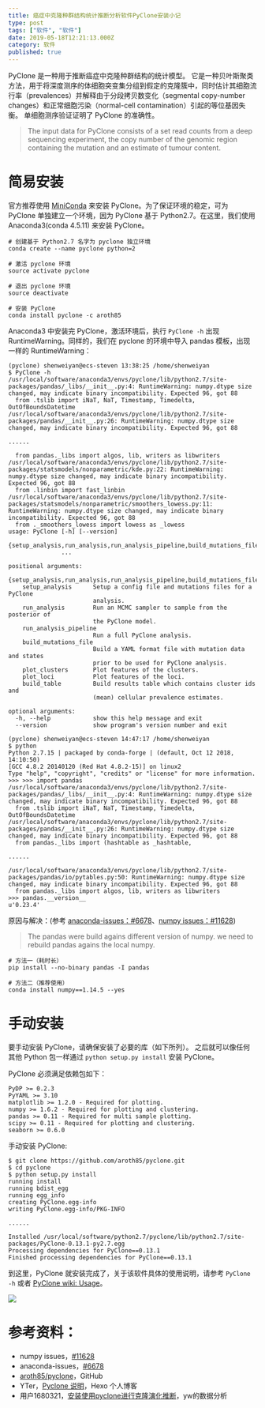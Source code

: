 ```yaml
---
title: 癌症中克隆种群结构统计推断分析软件PyClone安装小记
type: post
tags: ["软件", "软件"]
date: 2019-05-18T12:21:13.000Z
category: 软件
published: true
---
```


PyClone 是一种用于推断癌症中克隆种群结构的统计模型。 它是一种贝叶斯聚类方法，用于将深度测序的体细胞突变集分组到假定的克隆簇中，同时估计其细胞流行率（prevalences）并解释由于分段拷贝数变化（segmental copy-number changes）和正常细胞污染（normal-cell contamination）引起的等位基因失衡。 单细胞测序验证证明了 PyClone 的准确性。

> The input data for PyClone consists of a set read counts from a deep sequencing experiment, the copy number of the genomic region containing the mutation and an estimate of tumour content.


<a name="044c1f30"></a>
# 简易安装

官方推荐使用 [MiniConda](https://conda.io/miniconda.html) 来安装 PyClone。为了保证环境的稳定，可为 PyClone 单独建立一个环境，因为 PyClone 基于 Python2.7。在这里，我们使用 Anaconda3(conda 4.5.11) 来安装 PyClone。

```
# 创建基于 Python2.7 名字为 pyclone 独立环境
conda create --name pyclone python=2

# 激活 pyclone 环境
source activate pyclone

# 退出 pyclone 环境
source deactivate

# 安装 PyClone
conda install pyclone -c aroth85
```

Anaconda3 中安装完 PyClone，激活环境后，执行 `PyClone -h` 出现 RuntimeWarning。同样的，我们在 pyclone 的环境中导入 pandas 模板，出现一样的 RuntimeWarning：

```
(pyclone) shenweiyan@ecs-steven 13:38:25 /home/shenweiyan
$ PyClone -h
/usr/local/software/anaconda3/envs/pyclone/lib/python2.7/site-packages/pandas/_libs/__init__.py:4: RuntimeWarning: numpy.dtype size changed, may indicate binary incompatibility. Expected 96, got 88
  from .tslib import iNaT, NaT, Timestamp, Timedelta, OutOfBoundsDatetime
/usr/local/software/anaconda3/envs/pyclone/lib/python2.7/site-packages/pandas/__init__.py:26: RuntimeWarning: numpy.dtype size changed, may indicate binary incompatibility. Expected 96, got 88

......

  from pandas._libs import algos, lib, writers as libwriters
/usr/local/software/anaconda3/envs/pyclone/lib/python2.7/site-packages/statsmodels/nonparametric/kde.py:22: RuntimeWarning: numpy.dtype size changed, may indicate binary incompatibility. Expected 96, got 88
  from .linbin import fast_linbin
/usr/local/software/anaconda3/envs/pyclone/lib/python2.7/site-packages/statsmodels/nonparametric/smoothers_lowess.py:11: RuntimeWarning: numpy.dtype size changed, may indicate binary incompatibility. Expected 96, got 88
  from ._smoothers_lowess import lowess as _lowess
usage: PyClone [-h] [--version]
               {setup_analysis,run_analysis,run_analysis_pipeline,build_mutations_file,plot_clusters,plot_loci,build_table}
               ...

positional arguments:
  {setup_analysis,run_analysis,run_analysis_pipeline,build_mutations_file,plot_clusters,plot_loci,build_table}
    setup_analysis      Setup a config file and mutations files for a PyClone
                        analysis.
    run_analysis        Run an MCMC sampler to sample from the posterior of
                        the PyClone model.
    run_analysis_pipeline
                        Run a full PyClone analysis.
    build_mutations_file
                        Build a YAML format file with mutation data and states
                        prior to be used for PyClone analysis.
    plot_clusters       Plot features of the clusters.
    plot_loci           Plot features of the loci.
    build_table         Build results table which contains cluster ids and
                        (mean) cellular prevalence estimates.

optional arguments:
  -h, --help            show this help message and exit
  --version             show program's version number and exit

(pyclone) shenweiyan@ecs-steven 14:47:17 /home/shenweiyan
$ python
Python 2.7.15 | packaged by conda-forge | (default, Oct 12 2018, 14:10:50)
[GCC 4.8.2 20140120 (Red Hat 4.8.2-15)] on linux2
Type "help", "copyright", "credits" or "license" for more information.
>>> >>> import pandas
/usr/local/software/anaconda3/envs/pyclone/lib/python2.7/site-packages/pandas/_libs/__init__.py:4: RuntimeWarning: numpy.dtype size changed, may indicate binary incompatibility. Expected 96, got 88
  from .tslib import iNaT, NaT, Timestamp, Timedelta, OutOfBoundsDatetime
/usr/local/software/anaconda3/envs/pyclone/lib/python2.7/site-packages/pandas/__init__.py:26: RuntimeWarning: numpy.dtype size changed, may indicate binary incompatibility. Expected 96, got 88
  from pandas._libs import (hashtable as _hashtable,

......

/usr/local/software/anaconda3/envs/pyclone/lib/python2.7/site-packages/pandas/io/pytables.py:50: RuntimeWarning: numpy.dtype size changed, may indicate binary incompatibility. Expected 96, got 88
  from pandas._libs import algos, lib, writers as libwriters
>>> pandas.__version__
u'0.23.4'
```

原因与解决：(参考 [anaconda-issues：#6678](https://github.com/ContinuumIO/anaconda-issues/issues/6678)、[numpy issues：#11628](https://github.com/numpy/numpy/issues/11628))

> The pandas were build agains different version of numpy. we need to rebuild pandas agains the local numpy.


```
# 方法一（耗时长）
pip install --no-binary pandas -I pandas

# 方法二（推荐使用）
conda install numpy==1.14.5 --yes
```

<a name="9353dc3d"></a>
# 手动安装

要手动安装 PyClone，请确保安装了必要的库（如下所列）。 之后就可以像任何其他 Python 包一样通过 `python setup.py install` 安装 PyClone。

PyClone 必须满足依赖包如下：
```
PyDP >= 0.2.3
PyYAML >= 3.10
matplotlib >= 1.2.0 - Required for plotting.
numpy >= 1.6.2 - Required for plotting and clustering.
pandas >= 0.11 - Required for multi sample plotting.
scipy >= 0.11 - Required for plotting and clustering.
seaborn >= 0.6.0
```

手动安装 PyClone:
```
$ git clone https://github.com/aroth85/pyclone.git
$ cd pyclone
$ python setup.py install
running install
running bdist_egg
running egg_info
creating PyClone.egg-info
writing PyClone.egg-info/PKG-INFO

......

Installed /usr/local/software/python2.7/pyclone/lib/python2.7/site-packages/PyClone-0.13.1-py2.7.egg
Processing dependencies for PyClone==0.13.1
Finished processing dependencies for PyClone==0.13.1
```

到这里，PyClone 就安装完成了，关于该软件具体的使用说明，请参考 `PyClone -h` 或者 [PyClone wiki: Usage](https://bitbucket.org/aroth85/pyclone/wiki/Usage)。

![](https://qiniu.bioinit.com/yuque/0/2019/png/126032/1558182089125-8a67fdb5-0cc3-4d03-9ac0-d75f4ff552d7.png#align=left&display=inline&height=379&originHeight=379&originWidth=916&size=0&status=done&width=916)


<a name="SWkQa"></a>
# 参考资料：

- numpy issues，[#11628](https://github.com/numpy/numpy/issues/11628)
- anaconda-issues，[#6678](https://github.com/ContinuumIO/anaconda-issues/issues/6678)
- [aroth85/pyclone](https://github.com/aroth85/pyclone)，GitHub
- YTer，[Pyclone 说明](https://yantinger.com/2018/01/24/pyclone%E8%AF%B4%E6%98%8E/index.html?d=1541053376887)，Hexo 个人博客
- 用户1680321，[安装使用pyclone进行克隆演化推断](https://cloud.tencent.com/developer/article/1111984)，yw的数据分析

